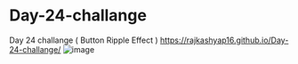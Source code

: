# Day-24-challange
Day 24 challange ( Button Ripple Effect ) https://rajkashyap16.github.io/Day-24-challange/
![image](https://github.com/rajkashyap16/Day-24-challange/assets/78655730/c9f05404-896c-4668-8c6b-6a11f4febab2)

